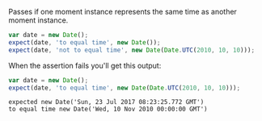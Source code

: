 Passes if one moment instance represents the same time as another moment instance.

```js
var date = new Date();
expect(date, 'to equal time', new Date());
expect(date, 'not to equal time', new Date(Date.UTC(2010, 10, 10)));
```

When the assertion fails you'll get this output:

```js
var date = new Date();
expect(date, 'to equal time', new Date(Date.UTC(2010, 10, 10)));
```

```output
expected new Date('Sun, 23 Jul 2017 08:23:25.772 GMT')
to equal time new Date('Wed, 10 Nov 2010 00:00:00 GMT')
```
